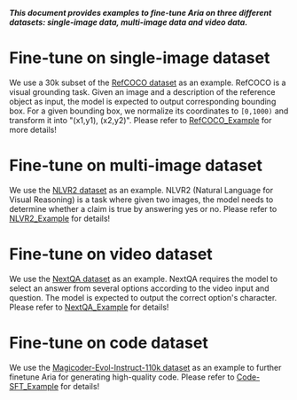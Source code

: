 ***This document provides examples to fine-tune Aria on three different datasets: single-image data, multi-image data and video data.***

# Fine-tune on single-image dataset
We use a 30k subset of the [RefCOCO dataset](https://arxiv.org/pdf/1608.00272) as an example.
RefCOCO is a visual grounding task. Given an image and a description of the reference object as input, the model is expected to output corresponding bounding box. For a given bounding box, we normalize its coordinates to `[0,1000)` and transform it into "(x1,y1), (x2,y2)". Please refer to [RefCOCO_Example](./refcoco/README.md) for more details!



# Fine-tune on multi-image dataset
We use the [NLVR2 dataset](https://arxiv.org/abs/1811.00491) as an example. 
NLVR2 (Natural Language for Visual Reasoning) is a task where given two images, the model needs to determine whether a claim is true by answering yes or no. Please refer to [NLVR2_Example](./nlvr2/README.md) for details!


# Fine-tune on video dataset
We use the [NextQA dataset](https://arxiv.org/abs/2105.08276) as an example.
NextQA requires the model to select an answer from several options according to the video input and question. The model is expected to output the correct option's character. Please refer to [NextQA_Example](./nextqa/README.md) for details!

# Fine-tune on code dataset
We use the [Magicoder-Evol-Instruct-110k dataset](https://arxiv.org/abs/2312.02120) as an example to further finetune Aria for generating high-quality code. Please refer to [Code-SFT_Example](./code_sft/README.md) for details!
